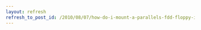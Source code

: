 ```yaml
---
layout: refresh
refresh_to_post_id: /2010/08/07/how-do-i-mount-a-parallels-fdd-floppy-image
---
```

